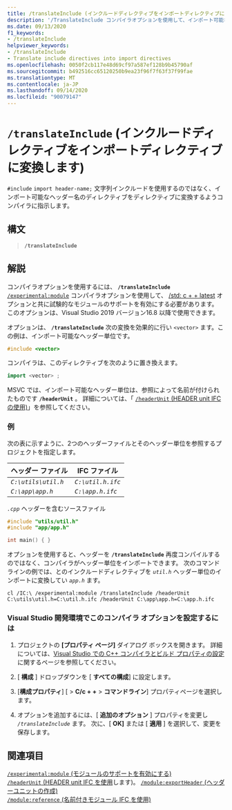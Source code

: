 ```yaml
---
title: /translateInclude (インクルードディレクティブをインポートディレクティブに変換する)
description: '/TranslateInclude コンパイラオプションを使用して、インポート可能なヘッダー名の #include ディレクティブをインポートヘッダー名ディレクティブに変換します。'
ms.date: 09/13/2020
f1_keywords:
- /translateInclude
helpviewer_keywords:
- /translateInclude
- Translate include directives into import directives
ms.openlocfilehash: 0050f2cb117e48d69cf97a587ef128b9b45790af
ms.sourcegitcommit: b492516cc65120250b9ea23f96f7f63f37f99fae
ms.translationtype: MT
ms.contentlocale: ja-JP
ms.lasthandoff: 09/14/2020
ms.locfileid: "90079147"
---
```

# <a name="translateinclude-translate-include-directives-into-import-directives"></a>`/translateInclude` (インクルードディレクティブをインポートディレクティブに変換します)

`#include` `import header-name;` 文字列インクルードを使用するのではなく、インポート可能なヘッダー名のディレクティブをディレクティブに変換するようコンパイラに指示します。

## <a name="syntax"></a>構文

> **`/translateInclude`**

## <a name="remarks"></a>解説

コンパイラオプションを使用するには、 **`/translateInclude`** [`/experimental:module`](experimental-module.md) コンパイラオプションを使用して、 [/std: c + + latest](std-specify-language-standard-version.md) オプションと共に試験的なモジュールのサポートを有効にする必要があります。 このオプションは、Visual Studio 2019 バージョン16.8 以降で使用できます。

オプションは、 **`/translateInclude`** 次の変換を効果的に行い `<vector>` ます。この例は、インポート可能なヘッダー単位です。

```cpp
#include <vector>
```

コンパイラは、このディレクティブを次のように置き換えます。

```cpp
import <vector> ;
```

MSVC では、インポート可能なヘッダー単位は、参照によって名前が付けられたものです **`/headerUnit`** 。 詳細については、「 [ `/headerUnit` (HEADER unit IFC の使用)](headerunit.md)」を参照してください。

### <a name="examples"></a>例

次の表に示すように、2つのヘッダーファイルとそのヘッダー単位を参照するプロジェクトを指定します。

| ヘッダー ファイル | IFC ファイル |
|--|--|
| *`C:\utils\util.h`* | *`C:\util.h.ifc`* |
| *`C:\app\app.h`* | *`C:\app.h.ifc`* |

*`.cpp`* ヘッダーを含むソースファイル

```cpp
#include "utils/util.h"
#include "app/app.h"

int main() { }
```

オプションを使用すると、ヘッダーを **`/translateInclude`** 再度コンパイルするのではなく、コンパイラがヘッダー単位をインポートできます。 次のコマンドラインの例では、とのインクルードディレクティブを *`util.h`* ヘッダー単位のインポートに変換してい *`app.h`* ます。

```CMD
cl /IC:\ /experimental:module /translateInclude /headerUnit C:\utils\util.h=C:\util.h.ifc /headerUnit C:\app\app.h=C:\app.h.ifc
```

### <a name="to-set-this-compiler-option-in-the-visual-studio-development-environment"></a>Visual Studio 開発環境でこのコンパイラ オプションを設定するには

1. プロジェクトの **[プロパティ ページ]** ダイアログ ボックスを開きます。 詳細については、[Visual Studio での C++ コンパイラとビルド プロパティの設定](../working-with-project-properties.md)に関するページを参照してください。

1. [ **構成** ] ドロップダウンを [ **すべての構成**] に設定します。

1. [**構成プロパティ**] [  >  **C/c + +**  >  **コマンドライン**] プロパティページを選択します。

1. オプションを追加するには、[ **追加のオプション** ] プロパティを変更し *`/translateInclude`* ます。 次に、[ **OK]** または [ **適用** ] を選択して、変更を保存します。

## <a name="see-also"></a>関連項目

[`/experimental:module` (モジュールのサポートを有効にする)](experimental-module.md)\
[ `/headerUnit` (HEADER unit IFC を使用](headerunit.md)します)。
[`/module:exportHeader` (ヘッダーユニットの作成)](module-exportheader.md)\
[`/module:reference` (名前付きモジュール IFC を使用)](module-reference.md)
